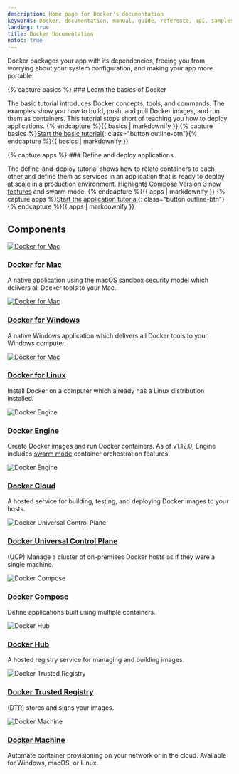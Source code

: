 ```yaml
---
description: Home page for Docker's documentation
keywords: Docker, documentation, manual, guide, reference, api, samples
landing: true
title: Docker Documentation
notoc: true
---
```


Docker packages your app with its dependencies, freeing you from worrying about your
system configuration, and making your app more portable.

<div class="row">
<div class="col-md-6 block">
{% capture basics %}
### Learn the basics of Docker

The basic tutorial introduces Docker concepts, tools, and commands. The examples show you how to build, push,
and pull Docker images, and run them as containers. This
tutorial stops short of teaching you how to deploy applications.
{% endcapture %}{{ basics | markdownify }}
{% capture basics %}[Start the basic tutorial](/engine/getstarted/){: class="button outline-btn"}{% endcapture %}{{ basics | markdownify }}
</div>

<div class="col-md-6 block">
{% capture apps %}
### Define and deploy applications

The define-and-deploy tutorial shows how to relate
containers to each other and define them as services in an application that is ready to deploy at scale in a
production environment. Highlights [Compose Version 3 new features](/engine/getstarted-voting-app/index.md#compose-version-3-features-and-compatibility) and swarm mode.
{% endcapture %}{{ apps | markdownify }}
{% capture apps %}[Start the application tutorial](/engine/getstarted-voting-app/){: class="button outline-btn"}{% endcapture %}{{ apps | markdownify }}
</div>
</div>


## Components

<div class="block">
  <div class="component-container">
      <div class="row">
          <div class="col-md-4">
              <div class="component">
                  <div class="component-icon">
                      <a href="docker-for-mac/"> <img src="../images/icon-apple@2X.png" alt="Docker for Mac"> </a>
                  </div>
                  <h3 id="docker-for-mac"><a href="docker-for-mac/">Docker for Mac</a></h3>
                  <p>A native application using the macOS sandbox security model which delivers all Docker tools to your Mac.</p>
              </div>
          </div>
          <div class="col-md-4">
              <div class="component">
                  <div class="component-icon">
                      <a href="docker-for-mac/"> <img src="../images/icon-windows@2X.png" alt="Docker for Mac"> </a>
                  </div>
                  <h3 id="docker-for-windows"><a href="/#docker-for-windows">Docker for Windows</a></h3>
                  <p>A native Windows application which delivers all Docker tools to your Windows computer.</p>
              </div>
          </div>
          <div class="col-md-4">
              <div class="component">
                  <div class="component-icon">
                      <a href="docker-for-mac/"> <img src="../images/icon-linux@2X.png" alt="Docker for Mac"> </a>
                  </div>
                  <h3 id="docker-for-linux"><a href="/#docker-for-linux">Docker for Linux</a></h3>
                  <p>Install Docker on a computer which already has a Linux distribution installed.</p>
              </div>
          </div>
          <!--components-full-width-->
          <div class="col-md-12">
              <!--engine-->
              <div class="component-full">
                  <div class="component-full-icon">
                      <img src="../images/icon-engine@2X.png" alt="Docker Engine">
                  </div>
                  <div class="component-full-copy">
                      <h3 id="docker-engine"><a href="engine/installation/">Docker Engine</a></h3>
                      <p>Create Docker images and run Docker containers. As of v1.12.0, Engine includes <a href="/#">swarm mode</a> container orchestration features.</p>
                  </div>
              </div>
              <!--cloud-->
              <div class="component-full">
                  <div class="component-full-icon">
                      <img src="../images/icon-cloud@2X.png" alt="Docker Engine">
                  </div>
                  <div class="component-full-copy">
                      <h3 id="docker-cloud"><a href="/#">Docker Cloud</a></h3>
                      <p>A hosted service for building, testing, and deploying Docker images to your hosts.</p>
                  </div>
              </div>
              <!--UCP-->
              <div class="component-full">
                  <div class="component-full-icon">
                      <img src="../images/icon-ucp@2X.png" alt="Docker Universal Control Plane">
                  </div>
                  <div class="component-full-copy">
                      <h3 id="docker-cloud"><a href="datacenter/ucp/1.1/overview/">Docker Universal Control Plane</a></h3>
                      <p>(UCP) Manage a cluster of on-premises Docker hosts as if they were a single machine.</p>
                  </div>
              </div>
              <!--compose-->
              <div class="component-full">
                  <div class="component-full-icon">
                      <img src="../images/icon-compose@2X.png" alt="Docker Compose">
                  </div>
                  <div class="component-full-copy">
                      <h3 id="docker-cloud"><a href="compose/overview/">Docker Compose</a></h3>
                      <p>Define applications built using multiple containers.</p>
                  </div>
              </div>
              <!--hub-->
              <div class="component-full">
                  <div class="component-full-icon">
                      <img src="../images/icon-hub@2X.png" alt="Docker Hub">
                  </div>
                  <div class="component-full-copy">
                      <h3 id="docker-cloud"><a href="docker-hub/overview/">Docker Hub</a></h3>
                      <p>A hosted registry service for managing and building images.</p>
                  </div>
              </div>
              <!--dtr-->
              <div class="component-full">
                  <div class="component-full-icon">
                      <img src="../images/icon-registry@2X.png" alt="Docker Trusted Registry">
                  </div>
                  <div class="component-full-copy">
                      <h3 id="docker-cloud"><a href="docker-trusted-registry/">Docker Trusted Registry</a></h3>
                      <p>(DTR) stores and signs your images.</p>
                  </div>
              </div>
              <!--machine-->
              <div class="component-full">
                  <div class="component-full-icon">
                      <img src="../images/icon-machine@2X.png" alt="Docker Machine">
                  </div>
                  <div class="component-full-copy">
                      <h3 id="docker-cloud"><a href="machine/install-machine/">Docker Machine</a></h3>
                      <p>Automate container provisioning on your network or in the cloud. Available for Windows, macOS, or Linux.</p>
                  </div>
              </div>
              <!-- end col-12-->
          </div>
          <!-- end component-container-->
      </div>
  </div>
</div>
